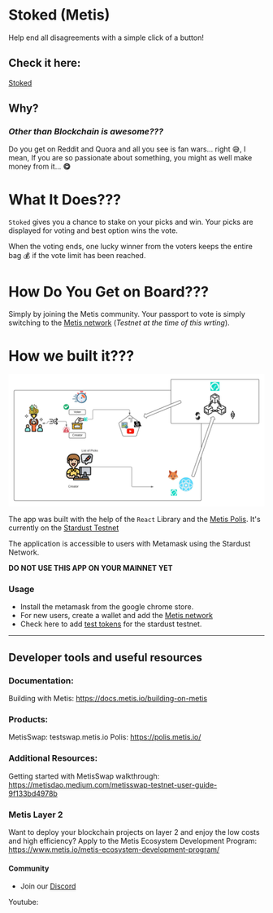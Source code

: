 # Stoked (Metis)

Help end all disagreements with a simple click of a button!

## Check it here:
[Stoked](https://stoked.netlify.app/)

## Why?
### *Other than Blockchain is awesome???*
Do you get on Reddit and Quora and all you see is fan wars... right 😅, I mean, If you are so passionate about something, you might as well make money from it... **😋**

# What It Does???
`Stoked` gives you a chance to stake on your picks and win. Your picks are displayed for voting and best option wins the vote.

When the voting ends, one lucky winner from the voters keeps the entire bag 💰 if the vote limit has been reached.

# How Do You Get on Board???
Simply by joining the Metis community. Your passport to vote is simply switching to the [Metis network](https://docs.metis.io/building-on-metis/connection-details)  (*Testnet at the time of this wrting*).

# How we built it???
![Architecture Diagram](https://raw.githubusercontent.com/Bayurzx/metis/master/screenshots/Your%20recc.png)

The app was built with the help of the `React` Library and the [Metis Polis](https://docs.celo.org/developer-guide/contractkit). It's currently on the [Stardust Testnet](https://stardust-explorer.metis.io/)

The application is accessible to users with Metamask using the Stardust Network.

**DO NOT USE THIS APP ON YOUR MAINNET YET**


### Usage
- Install the metamask from the google chrome store.
- For new users, create a wallet and add the [Metis network](https://docs.metis.io/building-on-metis/connection-details)
- Check here to add [test tokens](https://docs.metis.io/building-on-metis/getting-test-tokens) for the stardust testnet.

---

## Developer tools and useful resources

### Documentation: 
Building with Metis: https://docs.metis.io/building-on-metis

### Products: 
MetisSwap: testswap.metis.io
Polis: https://polis.metis.io/

### Additional Resources: 
Getting started with MetisSwap walkthrough: https://metisdao.medium.com/metisswap-testnet-user-guide-9f133bd4978b

### Metis Layer 2
Want to deploy your blockchain projects on layer 2 and enjoy the low costs and high efficiency? Apply to the Metis Ecosystem Development Program: https://www.metis.io/metis-ecosystem-development-program/


#### Community
-   Join our [Discord](https://discord.gg/RqfEJZXnxd/)



Youtube: 
